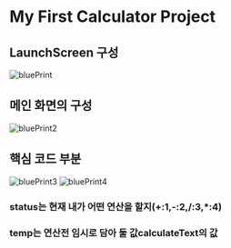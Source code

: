 # My First Calculator Project
## LaunchScreen 구성
![bluePrint](https://img1.daumcdn.net/thumb/R1280x0/?scode=mtistory2&fname=https%3A%2F%2Fblog.kakaocdn.net%2Fdn%2FQ2cRe%2FbtsHGvK2eR7%2FlkK6oXLtEWX2M835MYPCG1%2Fimg.png)

## 메인 화면의 구성
![bluePrint2](https://img1.daumcdn.net/thumb/R1280x0/?scode=mtistory2&fname=https%3A%2F%2Fblog.kakaocdn.net%2Fdn%2FxRyfd%2FbtsHHQ1oFHp%2FsMKlkJoIUi3TvwWytwoKz1%2Fimg.png)

## 핵심 코드 부분
![bluePrint3](https://img1.daumcdn.net/thumb/R1280x0/?scode=mtistory2&fname=https%3A%2F%2Fblog.kakaocdn.net%2Fdn%2FcrDWOq%2FbtsHIbqZbeC%2FkPKu5VE0ptmO76p5k9Tlkk%2Fimg.png)
![bluePrint4](https://img1.daumcdn.net/thumb/R1280x0/?scode=mtistory2&fname=https%3A%2F%2Fblog.kakaocdn.net%2Fdn%2F1xEoR%2FbtsHHMLO4PE%2FdPIcptBSgHaAmDhHlRsGj1%2Fimg.png)
### status는 현재 내가 어떤 연산을 할지(+:1,-:2,/:3,*:4)
### temp는 연산전 임시로 담아 둘 값calculateText의 값
